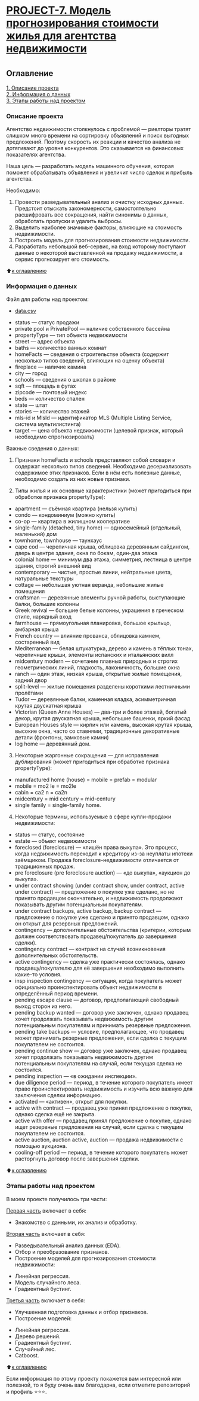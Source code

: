 # [<h4>PROJECT-7. Модель прогнозирования стоимости жилья для агентства недвижимости</h4>](https://github.com/Pupsova/course_data_science/blob/main/PROJECT-7_House_prices_predict/Project_7.ipynb)


## Оглавление  
[1. Описание проекта](#Описание-проекта)   
[2. Информация о данных](#Краткая-информация-о-данных)  
[3. Этапы работы над проектом](#Этапы-работы-над-проектом)

### Описание проекта    

Агентство недвижимости столкнулось с проблемой — риелторы тратят слишком много времени на сортировку объявлений и поиск выгодных предложений. Поэтому скорость их реакции и качество анализа не дотягивают до уровня конкурентов. Это сказывается на финансовых показателях агентства.

Наша цель — разработать модель машинного обучения, которая поможет обрабатывать объявления и увеличит число сделок и прибыль агентства.

Необходимо:
1. Провести разведывательный анализ и очистку исходных данных. Предстоит отыскать закономерности, самостоятельно расшифровать все сокращения, найти синонимы в данных, обработать пропуски и удалить выбросы.
2. Выделить наиболее значимые факторы, влияющие на стоимость недвижимости.
3. Построить модель для прогнозирования стоимости недвижимости.
4. Разработать небольшой веб-сервис, на вход которому поступают данные о некоторой выставленной на продажу недвижимости, а сервис прогнозирует его стоимость.

:arrow_up:[к оглавлению](#Оглавление)


### Информация о данных

Файл для работы над проектом:
- [data.csv](https://drive.google.com/file/d/11-ZNNIdcQ7TbT8Y0nsQ3Q0eiYQP__NIW/view?usp=share_link) 

* status — статус продажи
* private pool и PrivatePool — наличие собственного бассейна
* propertyType — тип объекта недвижимости
* street — адрес объекта
* baths — количество ванных комнат
* homeFacts — сведения о строительстве объекта (содержит несколько типов сведений, влияющих на оценку объекта)
* fireplace — наличие камина
* city — город
* schools — сведения о школах в районе
* sqft — площадь в футах
* zipcode — почтовый индекс
* beds — количество спален
* state — штат
* stories — количество этажей
* mls-id и MlsId — идентификатор MLS (Multiple Listing Service, система
мультилистинга)
* target — цена объекта недвижимости (целевой признак, который
необходимо спрогнозировать)


Важные сведения о данных:
1. Признаки homeFacts и schools представляют собой словари и содержат несколько типов сведений. Необходимо десериализовать
содержимое этих признаков. Если в нём есть полезные данные, необходимо создать из них новые признаки.

2. Типы жилья и их основные характеристики (может пригодиться при обработке признака propertyType):
* apartment — съёмная квартира (нельзя купить)
* condo — кондоминиум (можно купить)
* co-op — квартира в жилищном кооперативе
* single-family (detached, tiny home) — односемейный (отдельный, маленький) дом
* townhome, townhouse — таунхаус
* cape cod — черепичная крыша, облицовка деревянным сайдингом, дверь в центре здания, окна по бокам, один-два этажа
* colonial home — минимум два этажа, симметрия, лестница в центре здания, строгий внешний вид
* contemporary — чистые, простые линии, нейтральные цвета, натуральные текстуры
* cottage — небольшая уютная веранда, небольшие жилые помещения
* craftsman — деревянные элементы ручной работы, выступающие балки, большие колонны
* Greek revival — большие белые колонны, украшения в греческом стиле, нарядный вход
* farmhouse — прямоугольная планировка, большое крыльцо, амбарная крыша
* French country — влияние прованса, облицовка камнем, состаренный вид
* Mediterranean — белая штукатурка, дерево и камень в тёплых тонах, черепичные крыши, элементы испанских и итальянских вилл
* midcentury modern — сочетание плавных природных и строгих геометрических линий, гладкость, лаконичность, большие окна
* ranch — один этаж, низкая крыша, открытые жилые помещения, задний двор
* split-level — жилые помещения разделены короткими лестничными пролётами
* Tudor — деревянные балки, каменная кладка, асимметричная крутая двускатная крыша
* Victorian (Queen Anne Houses) — два-три и более этажей, богатый декор, крутая двускатная крыша, небольшие башенки, яркий фасад
* European Houses style — кирпич или камень, высокая крутая крыша, высокие окна, часто со ставнями, традиционные декоративные детали (фронтоны, замковые камни)
* log home — деревянный дом.

3. Некоторые жаргонные сокращения — для исправления дублирования (может пригодиться при обработке признака propertyType):
* manufactured home (house) = mobile = prefab = modular
* mobile = mo2 le = mo2le
* cabin = ca2 n = ca2n
* midcentury = mid century = mid-century
* single family = single-family home.

4. Некоторые термины, используемые в сфере купли-продажи недвижимости:
* status — статус, состояние
* estate — объект недвижимости
* foreclosed (foreclosure) — «лишён права выкупа». Это процесс, когда недвижимость переходит к кредитору из-за неуплаты ипотеки заёмщиком. Продажа foreclosure-недвижимости отличается от традиционных продаж.
* pre foreclosure (pre foreclosure auction) — «до выкупа», «аукцион до выкупа».
* under contract showing (under contract show, under contract, active under contract) — предложение о покупке
уже сделано, но не принято продавцом окончательно, и недвижимость продолжают показывать другим потенциальным
покупателям.
* under contract backups, active backup, backup contract — предложение о покупке уже сделано и принято продавцом,
однако он открыт для резервных предложений.
* contingency — дополнительные обстоятельства (критерии, которым должен соответствовать продавец/покупатель до
завершения сделки).
* contingency contract — контракт на случай возникновения дополнительных обстоятельств.
* active contingency — сделка уже практически состоялась, однако продавцу/покупателю для её завершения необходимо
выполнить какие-то условия.
* insp inspection contingency — ситуация, когда покупатель может официально проинспектировать объект недвижимости в
определённый период времени.
* pending escape clause — договор, предполагающий свободный выход сторон из него.
* pending backup wanted — договор уже заключен, однако продавец хочет продолжать показывать недвижимость другим
потенциальным покупателям и принимать резервные предложения.
* pending take backups — условие, предполагающее, что продавец может принимать резерные предложения, если сделка
с текущим покупателем не состоится.
* pending continue show — договор уже заключен, однако продавец хочет продолжать показывать недвижимость другим
потенциальным покупателям на случай, если текущая сделка не состоится.
* pending inspection — «в ожидании инспекции».
* due diligence period — период, в течение которого покупатель имеет право проинспектировать недвижимость и изучить всю
важную для заключения сделки информацию.
* activated — «активен», открыт для покупки.
* active with contract — продавец уже принял предложение о покупке, однако сделка ещё не закрыта.
* active with offer — продавец принял предложение о покупке, однако ищет резервные предложения на случай, если сделка с
текущим покупателем не состоится.
* active auction, auction active, auction — продажа недвижимости с помощью аукциона.
* cooling-off period — период, в течение которого покупатель может расторгнуть договор после завершения сделки.

:arrow_up:[к оглавлению](#Оглавление)


### Этапы работы над проектом

В моем проекте получилось три части:

[Первая часть]() включает в себя:
* Знакомство с данными, их анализ и обработку.

[Вторая часть]() включает в себя:
* Разведывательный анализ данных (EDA).
* Отбор и преобразование признаков.
* Построение моделей для прогнозирования стоимости недвижимости:
 - Линейная регрессия.
 - Модель случайного леса.
 - Градиентный бустинг.

[Третья часть]() включает в себя:
* Улучшенная подготовка данных и отбор признаков.
* Построение моделей:
 - Линейная регрессия.
 - Дерево решений.
 - Градиентный бустинг.
 - Случайный лес.
 - Catboost.


:arrow_up:[к оглавлению](#Оглавление)


Если информация по этому проекту покажется вам интересной или полезной, то я буду очень вам благодарна, если отметите репозиторий и профиль ⭐️⭐️⭐️.